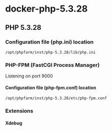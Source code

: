 docker-php-5.3.28
=================

PHP 5.3.28
----------

### Configuration file (php.ini) location

    /opt/phpfarm/inst/php-5.3.28/lib/php.ini

### PHP-FPM (FastCGI Process Manager)

Listening on port 9000

#### Configuration file (php-fpm.conf) location

    /opt/phpfarm/inst/php-5.3.28/etc/php-fpm.conf

### Extensions

#### Xdebug